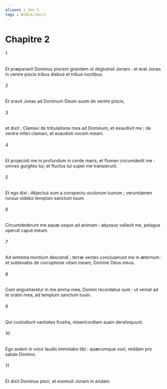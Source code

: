 ```yaml
---
aliases : Jon 1
tags : Bible/Jon/1
---
```


# Chapitre 2

###### 1
Et præparavit Dominus piscem grandem ut deglutiret Jonam : et erat Jonas in ventre piscis tribus diebus et tribus noctibus.
###### 2
Et oravit Jonas ad Dominum Deum suum de ventre piscis,
###### 3
et dixit : Clamavi de tribulatione mea ad Dominum, et exaudivit me ; de ventre inferi clamavi, et exaudisti vocem meam.
###### 4
Et projecisti me in profundum in corde maris, et flumen circumdedit me : omnes gurgites tui, et fluctus tui super me transierunt.
###### 5
Et ego dixi : Abjectus sum a conspectu oculorum tuorum ; verumtamen rursus videbo templum sanctum tuum.
###### 6
Circumdederunt me aquæ usque ad animam : abyssus vallavit me, pelagus operuit caput meum.
###### 7
Ad extrema montium descendi ; terræ vectes concluserunt me in æternum : et sublevabis de corruptione vitam meam, Domine Deus meus.
###### 8
Cum angustiaretur in me anima mea, Domini recordatus sum : ut veniat ad te oratio mea, ad templum sanctum tuum.
###### 9
Qui custodiunt vanitates frustra, misericordiam suam derelinquunt.
###### 10
Ego autem in voce laudis immolabo tibi : quæcumque vovi, reddam pro salute Domino.
###### 11
Et dixit Dominus pisci, et evomuit Jonam in aridam.
